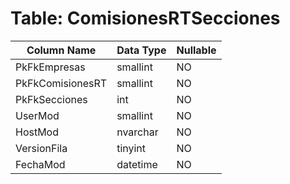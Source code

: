 # Table: ComisionesRTSecciones

| Column Name | Data Type | Nullable |
|-------------|-----------|----------|
| PkFkEmpresas | smallint | NO |
| PkFkComisionesRT | smallint | NO |
| PkFkSecciones | int | NO |
| UserMod | smallint | NO |
| HostMod | nvarchar | NO |
| VersionFila | tinyint | NO |
| FechaMod | datetime | NO |
